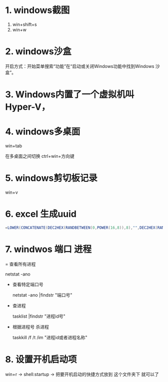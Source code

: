 # 1. windows截图

1. win+shift+s
2. win+w

# 2. windows沙盒

开启方式：开始菜单搜索“功能”在“启动或关闭Windows功能中找到Windows 沙盒”。

# 3. Windows内置了一个虚拟机叫Hyper-V，

# 4. windows多桌面

win+tab

在多桌面之间切换 ctrl+win+方向键

# 5. windows剪切板记录

win+v



# 6. excel 生成uuid

```java
=LOWER(CONCATENATE(DEC2HEX(RANDBETWEEN(0,POWER(16,8)),8),"",DEC2HEX(RANDBETWEEN(0,POWER(16,4)),4),"","4",DEC2HEX(RANDBETWEEN(0,POWER(16,3)),3),"",DEC2HEX(RANDBETWEEN(8,11)),DEC2HEX(RANDBETWEEN(0,POWER(16,3)),3),"",DEC2HEX(RANDBETWEEN(0,POWER(16,8)),8),DEC2HEX(RANDBETWEEN(0,POWER(16,4)),4)))
```




# 7. windwos 端口 进程



= 查看所有进程

netstat -ano

- 查看特定端口号

  netstat -ano |findstr "端口号"

- 查进程

  tasklist |findstr "进程id号"

- 根据进程号 杀进程

  taskkill /f /t /im "进程id或者进程名称"





# 8. 设置开机启动项

win+r -> shell:startup -> 把要开机启动的快捷方式放到 这个文件夹下 就可以了



